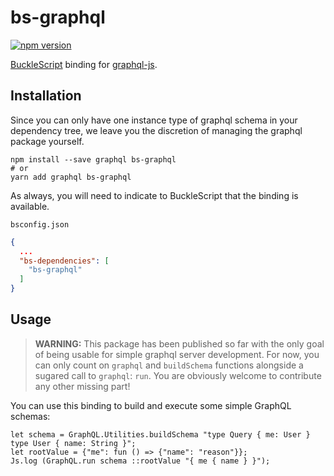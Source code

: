 # bs-graphql

[![npm version](https://badge.fury.io/js/bs-graphql.svg)](https://badge.fury.io/js/bs-graphql)

[BuckleScript](https://bucklescript.github.io/) binding for [graphql-js](http://graphql.org/graphql-js/).

## Installation

Since you can only have one instance type of graphql schema in your dependency tree, we leave you  the discretion of managing the graphql package yourself.

```
npm install --save graphql bs-graphql
# or
yarn add graphql bs-graphql
```

As always, you will need to indicate to BuckleScript that the binding is available.

`bsconfig.json`
```json
{
  ...
  "bs-dependencies": [
    "bs-graphql"
  ]
}
```

## Usage

> **WARNING:** This package has been published so far with the only goal of being usable for simple graphql server development. For now, you can only count on `graphql` and `buildSchema` functions alongside a sugared call to `graphql`: `run`. You are obviously welcome to contribute any other missing part!

You can use this binding to build and execute some simple GraphQL schemas:

```reason
let schema = GraphQL.Utilities.buildSchema "type Query { me: User } type User { name: String }";
let rootValue = {"me": fun () => {"name": "reason"}};
Js.log (GraphQL.run schema ::rootValue "{ me { name } }");
```
